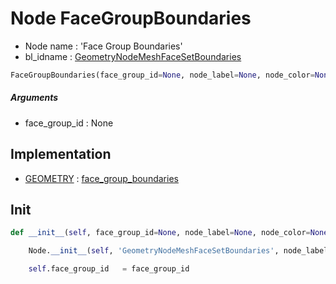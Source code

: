 # Node FaceGroupBoundaries

- Node name : 'Face Group Boundaries'
- bl_idname : [GeometryNodeMeshFaceSetBoundaries](https://docs.blender.org/api/current/bpy.types.GeometryNodeMeshFaceSetBoundaries.html)


``` python
FaceGroupBoundaries(face_group_id=None, node_label=None, node_color=None, **kwargs)
```
##### Arguments

- face_group_id : None

## Implementation

- [GEOMETRY](/docs/GeoNodes/socket_GEOMETRY.md) : [face_group_boundaries](/docs/GeoNodes/socket_GEOMETRY.md#face_group_boundaries)

## Init

``` python
def __init__(self, face_group_id=None, node_label=None, node_color=None, **kwargs):

    Node.__init__(self, 'GeometryNodeMeshFaceSetBoundaries', node_label=node_label, node_color=node_color, **kwargs)

    self.face_group_id   = face_group_id
```
